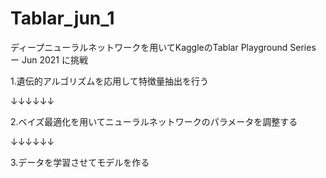 # Tablar_jun_1
ディープニューラルネットワークを用いてKaggleのTablar Playground Series ー Jun 2021 に挑戦

1.遺伝的アルゴリズムを応用して特徴量抽出を行う

  ↓↓↓↓↓↓
  
2.ベイズ最適化を用いてニューラルネットワークのパラメータを調整する

  ↓↓↓↓↓↓
  
3.データを学習させてモデルを作る
